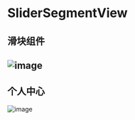 # SliderSegmentView
滑块组件
---
![image](https://github.com/mqtJS/SliderSegmentView/blob/master/2018-05-14%2019_40_52.gif)
---
个人中心
---
![image](https://github.com/mqtJS/SliderSegmentView/blob/master/2018-05-16%2020_15_47.gif)

